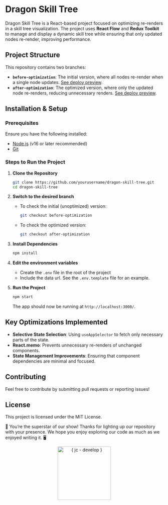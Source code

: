 # Dragon Skill Tree

Dragon Skill Tree is a React-based project focused on optimizing re-renders in a skill tree visualization. The project uses **React Flow** and **Redux Toolkit** to manage and display a dynamic skill tree while ensuring that only updated nodes re-render, improving performance.

## Project Structure

This repository contains two branches:

- **`before-optimization`**: The initial version, where all nodes re-render when a single node updates.
[See deploy preview](https://XXXX).
- **`after-optimization`**: The optimized version, where only the updated node re-renders, reducing unnecessary renders. [See deploy preview](https://XXXX).

## Installation & Setup

### Prerequisites
Ensure you have the following installed:
- [Node.js](https://nodejs.org/) (v16 or later recommended)
- [Git](https://git-scm.com/)

### Steps to Run the Project

1. **Clone the Repository**
   ```sh
   git clone https://github.com/yourusername/dragon-skill-tree.git
   cd dragon-skill-tree
   ```

2. **Switch to the desired branch**
   - To check the initial (unoptimized) version:
     ```sh
     git checkout before-optimization
     ```
   - To check the optimized version:
     ```sh
     git checkout after-optimization
     ```

3. **Install Dependencies**
   ```sh
   npm install
   ```

4. **Edit the environment variables**
   - Create the `.env` file in the root of the project
   - Include the data url. See the `.env.template` file for an example.

5. **Run the Project**
   ```sh
   npm start
   ```
   The app should now be running at `http://localhost:3000/`.

## Key Optimizations Implemented

- **Selective State Selection**: Using `useAppSelector` to fetch only necessary parts of the state.
- **React.memo**: Prevents unnecessary re-renders of unchanged components.
- **State Management Improvements**: Ensuring that component dependencies are minimal and focused.

## Contributing
Feel free to contribute by submitting pull requests or reporting issues!

## License
This project is licensed under the MIT License.

🌟 You’re the superstar of our show! Thanks for lighting up our repository with your presence. We hope you enjoy exploring our code as much as we enjoyed writing it. 🖥️

<p align="center">
<a href="https://github.com/JulianCallejas">
  <img src="https://res.cloudinary.com/dphleqb5t/image/upload/v1740784502/github-jc-develop/JC-LOGO-Horizontal-170-50-thin-github_uu3b5n.svg" width="170" alt="{ jc - develop }"  /> 
</a>
</p>




